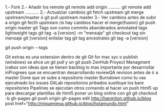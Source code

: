 1.- Fork
2.- Añadir los remote
	git remote add origin ..........
	git remote add upstream ...........
2.- Actualziar cambios
	git fetch upstream
	git merge upstream/master
	ó
	git pull upstream master
3.- Ver cambios antes de subir a origin
	git fecth upstream
	/si hay cambios hacer el merge(fusion)
	git push origin master
git Tags
	son como commits abanderados
		annotated tags
		lightweight tags
git tag -a [version] -m  "mensaje"
	git checkout <tag>
tag sin mensaje
	git [version]
enlistar tag
	git tag
ancestrales
	git tag -a [version] <commit anteior>

git push origin --tags

Git extras 
	es una extension dentro de git
Git for mac
	syc o publish (windows)
	se ahce un git pull y un git push
ZenHub
	Proyect Managment
icebox
	son ideas que se tienen
backlog
	lo mas importante por desarrrollar
inProgrees
	que se encuentran desarrollando
reviewQA
	revision antes de ir a master
Done
	que se sube a repositorio master
Burndown
	como tu vas ejecutnado los issues
GitLab
	repositorios pribados
	sustituye los bare repositories
	Pipelines
		se ejecutan otros comando al hacer un push
html5 up 
	para descargar plantillas de html5
poner un blog online con git
	git checkout -b gh-pages
	git push origin gh-pages
	edit
		http://hanmiton.github.io/blog
post
 	href="http://miguenieva.github.io/blog/holamundo.html"
